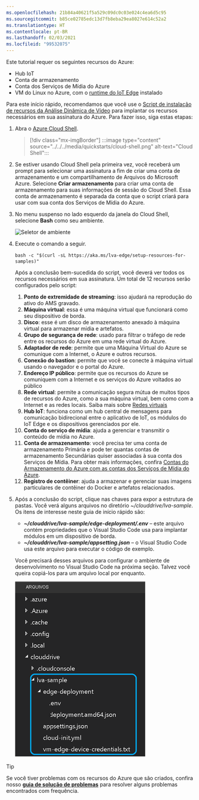 ```yaml
---
ms.openlocfilehash: 21b84a40621f5a529c09dc0c03e024c4ea6d5c95
ms.sourcegitcommit: b85ce02785edc13d7fb8eba29ea8027e614c52a2
ms.translationtype: HT
ms.contentlocale: pt-BR
ms.lasthandoff: 02/03/2021
ms.locfileid: "99532075"
---
```

Este tutorial requer os seguintes recursos do Azure:

* Hub IoT
* Conta de armazenamento
* Conta dos Serviços de Mídia do Azure
* VM do Linux no Azure, com o [runtime do IoT Edge](../../../../../iot-edge/how-to-install-iot-edge.md) instalado

Para este início rápido, recomendamos que você use o [Script de instalação de recursos da Análise Dinâmica de Vídeo](https://github.com/Azure/live-video-analytics/tree/master/edge/setup) para implantar os recursos necessários em sua assinatura do Azure. Para fazer isso, siga estas etapas:

1. Abra o [Azure Cloud Shell](https://ms.portal.azure.com/#cloudshell/).
    > [!div class="mx-imgBorder"]
    > :::image type="content" source="../../../media/quickstarts/cloud-shell.png" alt-text="Cloud Shell":::
1. Se estiver usando Cloud Shell pela primeira vez, você receberá um prompt para selecionar uma assinatura a fim de criar uma conta de armazenamento e um compartilhamento de Arquivos do Microsoft Azure. Selecione **Criar armazenamento** para criar uma conta de armazenamento para suas informações de sessão do Cloud Shell. Essa conta de armazenamento é separada da conta que o script criará para usar com sua conta dos Serviços de Mídia do Azure.
1. No menu suspenso no lado esquerdo da janela do Cloud Shell, selecione **Bash** como seu ambiente.

    ![Seletor de ambiente](../../../media/quickstarts/env-selector.png)
1. Execute o comando a seguir.

    ```
    bash -c "$(curl -sL https://aka.ms/lva-edge/setup-resources-for-samples)"
    ```
    
    Após a conclusão bem-sucedida do script, você deverá ver todos os recursos necessários em sua assinatura. Um total de 12 recursos serão configurados pelo script:
    1. **Ponto de extremidade de streaming**: isso ajudará na reprodução do ativo do AMS gravado.
    1. **Máquina virtual**: essa é uma máquina virtual que funcionará como seu dispositivo de borda.
    1. **Disco**: esse é um disco de armazenamento anexado à máquina virtual para armazenar mídia e artefatos.
    1. **Grupo de segurança de rede**: usado para filtrar o tráfego de rede entre os recursos do Azure em uma rede virtual do Azure.
    1. **Adaptador de rede**: permite que uma Máquina Virtual do Azure se comunique com a Internet, o Azure e outros recursos.
    1. **Conexão do bastion**: permite que você se conecte à máquina virtual usando o navegador e o portal do Azure.
    1. **Endereço IP público**: permite que os recursos do Azure se comuniquem com a Internet e os serviços do Azure voltados ao público
    1. **Rede virtual**: permite a comunicação segura mútua de muitos tipos de recursos do Azure, como a sua máquina virtual, bem como com a Internet e as redes locais. Saiba mais sobre [Redes virtuais](https://docs.microsoft.com/azure/virtual-network/virtual-networks-overview)
    1. **Hub IoT**: funciona como um hub central de mensagens para comunicação bidirecional entre o aplicativo de IoT, os módulos do IoT Edge e os dispositivos gerenciados por ele.
    1. **Conta do serviço de mídia**: ajuda a gerenciar e transmitir o conteúdo de mídia no Azure.
    1. **Conta de armazenamento**: você precisa ter uma conta de armazenamento Primária e pode ter quantas contas de armazenamento Secundárias quiser associadas à sua conta dos Serviços de Mídia. Para obter mais informações, confira [Contas do Armazenamento do Azure com as contas dos Serviços de Mídia do Azure](https://docs.microsoft.com/azure/media-services/latest/storage-account-concept).
    1. **Registro de contêiner**: ajuda a armazenar e gerenciar suas imagens particulares de contêiner do Docker e artefatos relacionados.
1. Após a conclusão do script, clique nas chaves para expor a estrutura de pastas. Você verá alguns arquivos no diretório *~/clouddrive/lva-sample*. Os itens de interesse neste guia de início rápido são:

     * ***~/clouddrive/lva-sample/edge-deployment/.env*** – este arquivo contém propriedades que o Visual Studio Code usa para implantar módulos em um dispositivo de borda.
     * ***~/clouddrive/lva-sample/appsetting.json*** – o Visual Studio Code usa este arquivo para executar o código de exemplo.
     
    Você precisará desses arquivos para configurar o ambiente de desenvolvimento no Visual Studio Code na próxima seção. Talvez você queira copiá-los para um arquivo local por enquanto.
    
    ![Configurações do aplicativo](../../../media/quickstarts/clouddrive.png)

> [!TIP]
> Se você tiver problemas com os recursos do Azure que são criados, confira nosso **[guia de solução de problemas](../../../troubleshoot-how-to.md#common-error-resolutions)** para resolver alguns problemas encontrados com frequência.